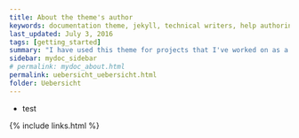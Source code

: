 ```yaml
---
title: About the theme's author
keywords: documentation theme, jekyll, technical writers, help authoring tools, hat replacements
last_updated: July 3, 2016
tags: [getting_started]
summary: "I have used this theme for projects that I've worked on as a professional technical writer."
sidebar: mydoc_sidebar
# permalink: mydoc_about.html
permalink: uebersicht_uebersicht.html
folder: Uebersicht
---
```


* test

{% include links.html %}
